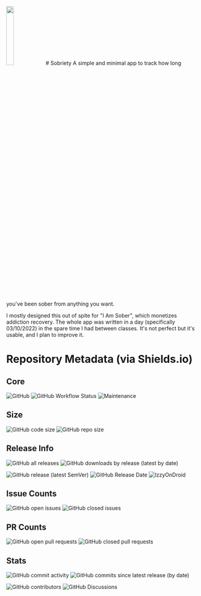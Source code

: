 <img src="https://gitlab.com/IzzyOnDroid/repo/-/raw/master/assets/IzzyOnDroid.png" width="20%"/>
# Sobriety
A simple and minimal app to track how long you've been sober from anything you want.

I mostly designed this out of spite for "I Am Sober", which monetizes addiction recovery. The whole app was written in a day (specifically 03/10/2022) in the spare time I had between classes. It's not perfect but it's usable, and I plan to improve it.

# Repository Metadata (via Shields.io)
## Core
![GitHub](https://img.shields.io/github/license/KiARC/Sobriety?style=for-the-badge)
![GitHub Workflow Status](https://img.shields.io/github/workflow/status/KiARC/Sobriety/Android%20CI?label=CI&style=for-the-badge)
![Maintenance](https://img.shields.io/maintenance/yes/2022?style=for-the-badge)
## Size
![GitHub code size](https://img.shields.io/github/languages/code-size/KiARC/Sobriety?style=for-the-badge)
![GitHub repo size](https://img.shields.io/github/repo-size/KiARC/Sobriety?style=for-the-badge)
## Release Info
![GitHub all releases](https://img.shields.io/github/downloads/KiARC/Sobriety/total?style=for-the-badge&label=Downloads%20%28All%20Releases%29)
![GitHub downloads by release (latest by date)](https://img.shields.io/github/downloads/KiARC/Sobriety/latest/total?style=for-the-badge&label=Downloads%20%28Latest%20Release%29)

![GitHub release (latest SemVer)](https://img.shields.io/github/v/release/KiARC/Sobriety?label=Latest%20Release&sort=semver&style=for-the-badge)
![GitHub Release Date](https://img.shields.io/github/release-date/KiARC/Sobriety?label=Latest%20Release%20Date&style=for-the-badge&sort=semver)
![IzzyOnDroid](https://img.shields.io/endpoint?url=https://apt.izzysoft.de/fdroid/api/v1/shield/com.katiearose.sobriety&label=IzzyOnDroid&style=for-the-badge)
## Issue Counts
![GitHub open issues](https://img.shields.io/github/issues-raw/KiARC/Sobriety?style=for-the-badge)
![GitHub closed issues](https://img.shields.io/github/issues-closed-raw/KiARC/Sobriety?style=for-the-badge)
## PR Counts
![GitHub open pull requests](https://img.shields.io/github/issues-pr-raw/KiARC/Sobriety?style=for-the-badge)
![GitHub closed pull requests](https://img.shields.io/github/issues-pr-closed-raw/KiARC/Sobriety?style=for-the-badge)
## Stats
![GitHub commit activity](https://img.shields.io/github/commit-activity/w/KiARC/Sobriety?style=for-the-badge)
![GitHub commits since latest release (by date)](https://img.shields.io/github/commits-since/KiARC/Sobriety/latest?style=for-the-badge)

![GitHub contributors](https://img.shields.io/github/contributors/KiARC/Sobriety?style=for-the-badge)
![GitHub Discussions](https://img.shields.io/github/discussions/KiARC/Sobriety?style=for-the-badge)
